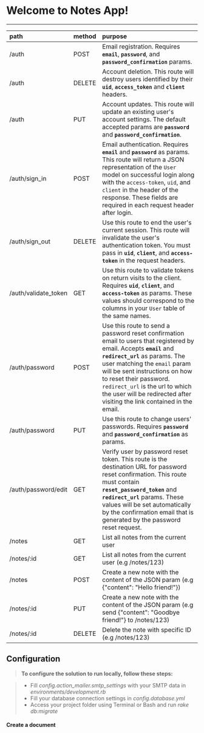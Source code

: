 Welcome to Notes App!
===================
----------

| path | method | purpose |
|:-----|:-------|:--------|
| /auth    | POST   | Email registration. Requires **`email`**, **`password`**, and **`password_confirmation`** params.|
| /auth | DELETE | Account deletion. This route will destroy users identified by their **`uid`**, **`access_token`** and **`client`** headers. |
| /auth | PUT | Account updates. This route will update an existing user's account settings. The default accepted params are **`password`** and **`password_confirmation`**.|
| /auth/sign_in | POST | Email authentication. Requires **`email`** and **`password`** as params. This route will return a JSON representation of the `User` model on successful login along with the `access-token`, `uid`, and `client` in the header of the response. These fields are required in each request header after login.|
| /auth/sign_out | DELETE | Use this route to end the user's current session. This route will invalidate the user's authentication token. You must pass in **`uid`**, **`client`**, and **`access-token`** in the request headers. |
| /auth/validate_token | GET | Use this route to validate tokens on return visits to the client. Requires **`uid`**, **`client`**, and **`access-token`** as params. These values should correspond to the columns in your `User` table of the same names. |
| /auth/password | POST | Use this route to send a password reset confirmation email to users that registered by email. Accepts **`email`** and **`redirect_url`** as params. The user matching the `email` param will be sent instructions on how to reset their password. `redirect_url` is the url to which the user will be redirected after visiting the link contained in the email. |
| /auth/password | PUT | Use this route to change users' passwords. Requires **`password`** and **`password_confirmation`** as params.|
| /auth/password/edit | GET | Verify user by password reset token. This route is the destination URL for password reset confirmation. This route must contain **`reset_password_token`** and **`redirect_url`** params. These values will be set automatically by the confirmation email that is generated by the password reset request. |
| /notes | GET | List all notes from the current user | 
| /notes/:id | GET | List all notes from the current user (e.g /notes/123) | 
| /notes | POST | Create a new note with the content of the JSON param (e.g {"content": "Hello friend!"}) | 
| /notes/:id | PUT | Create a new note with the content of the JSON param (e.g send  {"content": "Goodbye friend!"} to /notes/123) | 
| /notes/:id | DELETE | Delete the note with specific ID  (e.g /notes/123) | 


Configuration
-------------
> **To configure the solution to run locally, follow these steps:**

> - Fill <i>config.action_mailer.smtp_settings</i> with your SMTP data in <i>environments/development.rb</i>
> - Fill your database connection settings in <i>config.database.yml</i>
 > - Access your project folder using Terminal or Bash and run <i>rake db:migrate</i>
#### <i class="icon-file"></i> Create a document
